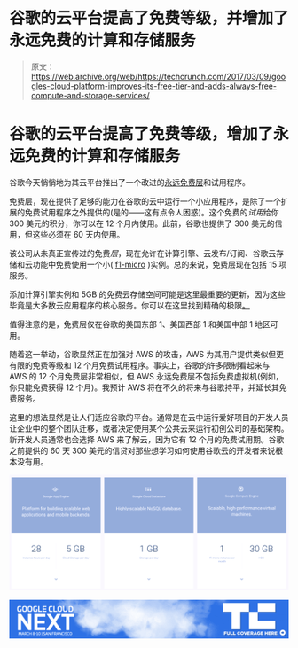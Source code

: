 # 谷歌的云平台提高了免费等级，并增加了永远免费的计算和存储服务 

> 原文：<https://web.archive.org/web/https://techcrunch.com/2017/03/09/googles-cloud-platform-improves-its-free-tier-and-adds-always-free-compute-and-storage-services/>

# 谷歌的云平台提高了免费等级，增加了永远免费的计算和存储服务

谷歌今天悄悄地为其云平台推出了一个改进的[永远免费层](https://web.archive.org/web/20221208141707/https://cloud.google.com/free/docs/always-free-usage-limits)和试用程序。

免费层，现在提供了足够的能力在谷歌的云中运行一个小应用程序，是除了一个扩展的免费试用程序之外提供的(是的——这有点令人困惑)。这个免费的*试用*给你 300 美元的积分，你可以在 12 个月内使用。此前，谷歌也提供了 300 美元的信用，但这些必须在 60 天内使用。

该公司从未真正宣传过的免费*层*，现在允许在计算引擎、云发布/订阅、谷歌云存储和云功能中免费使用一个小( [f1-micro](https://web.archive.org/web/20221208141707/https://cloud.google.com/compute/docs/machine-types) )实例。总的来说，免费层现在包括 15 项服务。

添加计算引擎实例和 5GB 的免费云存储空间可能是这里最重要的更新，因为这些毕竟是大多数云应用程序的核心服务。你可以在这里找到精确的极限[。](https://web.archive.org/web/20221208141707/https://cloud.google.com/free/docs/always-free-usage-limits)

值得注意的是，免费层仅在谷歌的美国东部 1、美国西部 1 和美国中部 1 地区可用。

随着这一举动，谷歌显然正在加强对 AWS 的攻击，AWS 为其用户提供类似但更有限的免费等级和 12 个月免费试用程序。事实上，谷歌的许多限制看起来与 AWS 的 12 个月免费层非常相似，但 AWS 永远免费层不包括免费虚拟机(例如，你只能免费获得 12 个月)。我预计 AWS 将在不久的将来与谷歌持平，并延长其免费服务。

这里的想法显然是让人们适应谷歌的平台。通常是在云中运行爱好项目的开发人员让企业中的整个团队迁移，或者决定使用某个公共云来运行初创公司的基础架构。新开发人员通常也会选择 AWS 来了解云，因为它有 12 个月的免费试用期。谷歌之前提供的 60 天 300 美元的信贷对那些想学习如何使用谷歌云的开发者来说根本没有用。

[![](img/ff007c13c3a7258e17e9b6c9570ca7b3.png)](https://web.archive.org/web/20221208141707/https://beta.techcrunch.com/wp-content/uploads/2017/03/free_tier.png)

[![](img/2f65240365f436eca1440d502c1d2845.png)](https://web.archive.org/web/20221208141707/https://beta.techcrunch.com/tag/google-next-2017/)